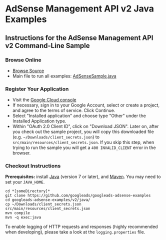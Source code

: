 # AdSense Management API v2 Java Examples

## Instructions for the AdSense Management API v2 Command-Line Sample

### Browse Online

  - [Browse Source](http://code.google.com/p/google-api-java-client/source/browse?repo=samples#hg/adsense-cmdline-sample)
  - Main file to run all examples: [AdSenseSample.java](http://code.google.com/p/google-api-java-client/source/browse/adsense-cmdline-sample/src/main/java/com/google/api/services/samples/adsense/cmdline/AdSenseSample.java?repo=samples)

### Register Your Application

  - Visit the [Google Cloud console](https://cloud.google.com/console/start/api?id=adsense)
  - If necessary, sign in to your Google Account, select or create a project,
  and agree to the terms of service.  Click Continue.
  - Select "Installed application" and choose type "Other" under the Installed
  Application type.
  - Within "OAuth 2.0 Client ID", click on "Download JSON". Later on, after you
  check out the sample project, you will copy this downloaded file (e.g.
  `~/Downloads/client_secrets.json`) to
  `src/main/resources/client_secrets.json`. If you skip this step, when trying
  to run the sample you will get a `400 INVALID_CLIENT` error in the browser.

### Checkout Instructions

**Prerequisites:** install [Java](http://java.com) (version 7 or later), and
[Maven](http://maven.apache.org/download.html). You may need to set your
`JAVA_HOME`.

```
cd *[someDirectory]*
git clone https://github.com/googleads/googleads-adsense-examples
cd googleads-adsense-examples/v2/java/
cp ~/Downloads/client_secrets.json src/main/resources/client_secrets.json
mvn compile
mvn -q exec:java
```

To enable logging of HTTP requests and responses (highly recommended when
developing), please take a look at the `logging.properties` file.
